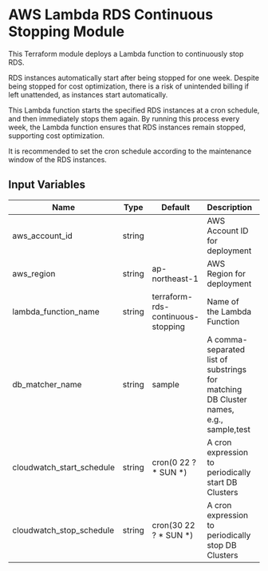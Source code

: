 # AWS Lambda RDS Continuous Stopping Module

This Terraform module deploys a Lambda function to continuously stop RDS.

RDS instances automatically start after being stopped for one week.
Despite being stopped for cost optimization, there is a risk of unintended billing if left unattended, as instances start automatically.

This Lambda function starts the specified RDS instances at a cron schedule, and then immediately stops them again. By running this process every week, the Lambda function ensures that RDS instances remain stopped, supporting cost optimization.

It is recommended to set the cron schedule according to the maintenance window of the RDS instances.

## Input Variables

| Name                       | Type   | Default                           | Description                                                                           | Required |
|----------------------------|--------|-----------------------------------|---------------------------------------------------------------------------------------|----------|
| aws_account_id             | string |                                   | AWS Account ID for deployment                                                         | Yes      |
| aws_region                 | string | ap-northeast-1                    | AWS Region for deployment                                                             | No       |
| lambda_function_name       | string | terraform-rds-continuous-stopping | Name of the Lambda Function                                                           | Yes      |
| db_matcher_name            | string | sample                            | A comma-separated list of substrings for matching DB Cluster names, e.g., sample,test | No       |
| cloudwatch_start_schedule  | string | cron(0 22 ? * SUN *)              | A cron expression to periodically start DB Clusters                                   | No       |
| cloudwatch_stop_schedule   | string | cron(30 22 ? * SUN *)             | A cron expression to periodically stop DB Clusters                                    | No       |
